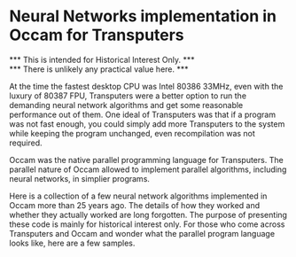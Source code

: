 # Neural Networks implementation in Occam for Transputers

*** This is intended for Historical Interest Only. ***\
*** There is unlikely any practical value here. ***

At the time the fastest desktop CPU was Intel 80386 33MHz,
even with the luxury of 80387 FPU, Transputers were a better option
to run the demanding neural network algorithms and get some reasonable
performance out of them. One ideal of Transputers was that if a program
was not fast enough, you could simply add more Transputers to the system
while keeping the program unchanged, even recompilation was not required.

Occam was the native parallel programming language for Transputers.
The parallel nature of Occam allowed to implement parallel algorithms,
including neural networks, in simplier programs.

Here is a collection of a few neural network algorithms implemented in
Occam more than 25 years ago. The details of how they worked and whether
they actually worked are long forgotten. The purpose of presenting these
code is mainly for historical interest only. For those who come across
Transputers and Occam and wonder what the parallel program language looks
like, here are a few samples.

